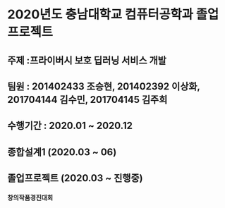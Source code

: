 # 2020년도 충남대학교 컴퓨터공학과 졸업프로젝트
## 주제 :프라이버시 보호 딥러닝 서비스 개발
## 팀원 : 201402433 조승현, 201402392 이상화, 201704144 김수민, 201704145 김주희
## 수행기간 : 2020.01 ~ 2020.12

## 종합설계1 (2020.03 ~ 06)

## 졸업프로젝트 (2020.03 ~ 진행중)

#### 창의작품경진대회

